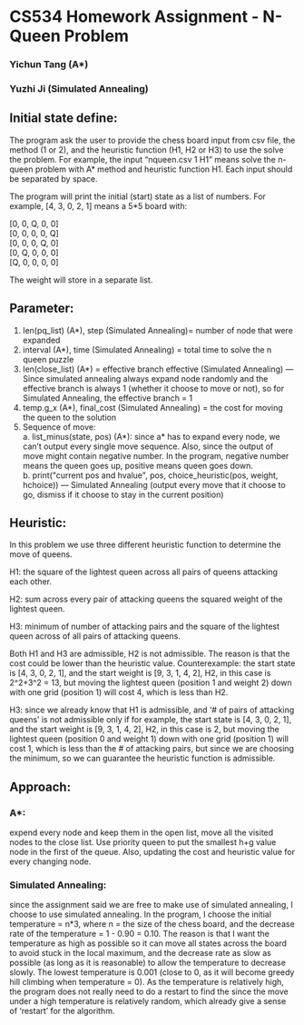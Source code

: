 # CS534 Homework Assignment - N-Queen Problem

### Yichun Tang (A*)
### Yuzhi Ji (Simulated Annealing)


## Initial state define:

The program ask the user to provide the chess board input from csv file, the method (1 or 2), and the heuristic function (H1, H2 or H3) to use the solve the problem. For example, the input “nqueen.csv 1 H1” means solve the n-queen problem with A* method and heuristic function H1. Each input should be separated by space.

The program will print the initial (start) state as a list of numbers. For example, [4, 3, 0, 2, 1] means a 5*5 board with: 

[0, 0, Q, 0, 0]<br />
[0, 0, 0, 0, Q]<br />
[0, 0, 0, Q, 0]<br />
[0, Q, 0, 0, 0]<br />
[Q, 0, 0, 0, 0]

The weight will store in a separate list. 

## Parameter:

1. len(pq_list) (A*), step (Simulated Annealing)= number of node that were expanded
2. interval (A*), time (Simulated Annealing) = total time to solve the n queen puzzle
3. len(close_list) (A*) = effective branch
	effective (Simulated Annealing) — 
	Since simulated annealing always expand node randomly and the effective branch is always 1 (whether 	it choose to move or not), so for Simulated Annealing, the effective branch = 1
4. temp.g_x (A*), final_cost (Simulated Annealing) = the cost for moving the queen to the solution
5. Sequence of move: <br />
a. list_minus(state, pos) (A*): since a* has to expand every node, we can’t output every single move sequence.
	Also, since the output of move might contain negative number. In the program, negative number means the queen goes up, positive means queen goes down.<br />
b. print("current pos and hvalue", pos, choice_heuristic(pos, weight, hchoice)) — Simulated Annealing (output every move that it choose to go, dismiss if it choose to stay in the current position)


## Heuristic:

In this problem we use three different heuristic function to determine the move of queens.

H1: the square of the lightest queen across all pairs of queens attacking each other.

H2: sum across every pair of attacking queens the squared weight of the lightest queen.

H3: minimum of number of attacking pairs and the square of the lightest queen across of all pairs of attacking queens.

Both H1 and H3 are admissible, H2 is not admissible. The reason is that the cost could be lower than the heuristic value. Counterexample: the start state is [4, 3, 0, 2, 1], and the start weight is [9, 3, 1, 4, 2], H2, in this case is 2^2+3^2 = 13, but moving the lightest queen (position 1 and weight 2) down with one grid (position 1) will cost 4, which is less than H2.

H3: since we already know that H1 is admissible, and ‘# of pairs of attacking queens’ is not admissible only if for example, the start state is [4, 3, 0, 2, 1], and the start weight is [9, 3, 1, 4, 2], H2, in this case is 2, but moving the lightest queen (position 0 and weight 1) down with one grid (position 1) will cost 1, which is less than the # of attacking pairs, but since we are choosing the minimum, so we can guarantee the heuristic function is admissible.




## Approach: 

### A*: 
expend every node and keep them in the open list, move all the visited nodes to the close list. Use priority queen to put the smallest h+g value node in the first of the queue. Also, updating the cost and heuristic value for every changing node.

### Simulated Annealing: 
since the assignment said we are free to make use of simulated annealing, I choose to use simulated annealing. In the program, I choose the initial temperature = n*3, where n = the size of the chess board, and the decrease rate of the temperature = 1 - 0.90 = 0.10. The reason is that I want the temperature as high as possible so it can move all states across the board to avoid stuck in the local maximum, and the decrease rate as slow as possible (as long as it is reasonable) to allow the temperature to decrease slowly. The lowest temperature is 0.001 (close to 0, as it will become greedy hill climbing when temperature = 0). As the temperature is relatively high, the program does not really need to do a restart to find the since the move under a high temperature is relatively random, which already give a sense of ‘restart’ for the algorithm.
